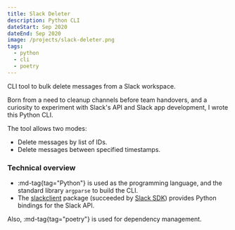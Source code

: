 ```yaml
---
title: Slack Deleter
description: Python CLI
dateStart: Sep 2020
dateEnd: Sep 2020
image: /projects/slack-deleter.png
tags:
  - python
  - cli
  - poetry
---
```


CLI tool to bulk delete messages from a Slack workspace.

<!--more-->

Born from a need to cleanup channels before team handovers, and a curiosity to
experiment with Slack's API and Slack app development, I wrote this Python CLI.

The tool allows two modes:
* Delete messages by list of IDs.
* Delete messages between specified timestamps.

### Technical overview

* :md-tag{tag="Python"} is used as the programming language, and the standard
library `argparse` to build the CLI.
* The [slackclient](https://pypi.org/project/slackclient) package (succeeded by
[Slack SDK](https://pypi.org/project/slack-sdk/)) provides Python bindings for
the Slack API.

Also, :md-tag{tag="poetry"} is used for dependency management.
